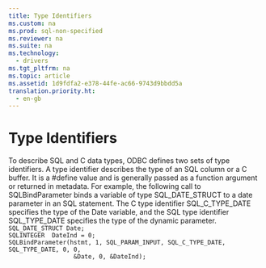 ```yaml
---
title: Type Identifiers
ms.custom: na
ms.prod: sql-non-specified
ms.reviewer: na
ms.suite: na
ms.technology: 
  - drivers
ms.tgt_pltfrm: na
ms.topic: article
ms.assetid: 1d9fdfa2-e378-44fe-ac66-9743d9bbdd5a
translation.priority.ht: 
  - en-gb
---
```

# Type Identifiers
<?xml version="1.0" encoding="utf-8"?>
<developerConceptualDocument xmlns="http://ddue.schemas.microsoft.com/authoring/2003/5" xmlns:xlink="http://www.w3.org/1999/xlink" xmlns:xsi="http://www.w3.org/2001/XMLSchema-instance" xsi:schemaLocation="http://ddue.schemas.microsoft.com/authoring/2003/5 http://dduestorage.blob.core.windows.net/ddueschema/developer.xsd">
  <introduction>
    <para>To describe SQL and C data types, ODBC defines two sets of <legacyItalic>type identifiers</legacyItalic>. A type identifier describes the type of an SQL column or a C buffer. It is a <legacyBold>#define</legacyBold> value and is generally passed as a function argument or returned in metadata. </para>
    <para>For example, the following call to <legacyBold>SQLBindParameter</legacyBold> binds a variable of type SQL_DATE_STRUCT to a date parameter in an SQL statement. The C type identifier SQL_C_TYPE_DATE specifies the type of the <legacyItalic>Date</legacyItalic> variable, and the SQL type identifier SQL_TYPE_DATE specifies the type of the dynamic parameter.</para>
    <code>SQL_DATE_STRUCT Date;
SQLINTEGER  DateInd = 0;
SQLBindParameter(hstmt, 1, SQL_PARAM_INPUT, SQL_C_TYPE_DATE, SQL_TYPE_DATE, 0, 0,
                  &amp;Date, 0, &amp;DateInd);</code>
  </introduction>
  <relatedTopics />
</developerConceptualDocument>